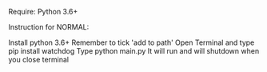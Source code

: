 Require: Python 3.6+

Instruction for NORMAL:

Install python 3.6+
 Remember to tick 'add to path'
Open Terminal and type pip install watchdog
Type python main.py
It will run and will shutdown when you close terminal
